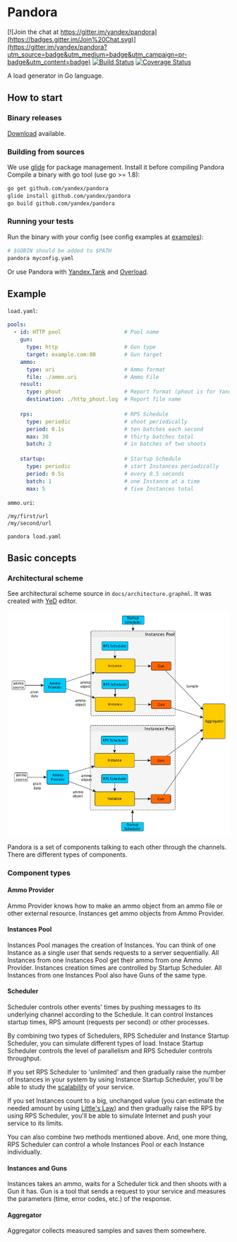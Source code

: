 # Pandora

[![Join the chat at https://gitter.im/yandex/pandora](https://badges.gitter.im/Join%20Chat.svg)](https://gitter.im/yandex/pandora?utm_source=badge&utm_medium=badge&utm_campaign=pr-badge&utm_content=badge)
[![Build Status](https://travis-ci.org/yandex/pandora.svg)](https://travis-ci.org/yandex/pandora)
[![Coverage Status](https://coveralls.io/repos/yandex/pandora/badge.svg?branch=master&service=github)](https://coveralls.io/github/yandex/pandora?branch=master)

A load generator in Go language.

## How to start

### Binary releases
[Download](https://github.com/yandex/pandora/releases) available.

### Building from sources
We use [glide](https://glide.sh) for package management. Install it before compiling Pandora
Compile a binary with go tool (use go >= 1.8):
```bash
go get github.com/yandex/pandora
glide install github.com/yandex/pandora
go build github.com/yandex/pandora
```

### Running your tests
Run the binary with your config (see config examples at [examples](https://github.com/yandex/pandora/tree/master/cli/config)):

```bash
# $GOBIN should be added to $PATH
pandora myconfig.yaml
```

Or use Pandora with [Yandex.Tank](http://yandextank.readthedocs.org/en/latest/configuration.html#pandora) and
[Overload](https://overload.yandex.net).


## Example

`load.yaml`:

```yaml
pools:
  - id: HTTP pool                    # Pool name
    gun:
      type: http                     # Gun type
      target: example.com:80         # Gun target
    ammo:
      type: uri                      # Ammo format                        
      file: ./ammo.uri               # Ammo File
    result:
      type: phout                    # Report format (phout is for Yandex.Tank)
      destination: ./http_phout.log  # Report file name

    rps:                             # RPS Schedule
      type: periodic                 # shoot periodically
      period: 0.1s                   # ten batches each second
      max: 30                        # thirty batches total
      batch: 2                       # in batches of two shoots

    startup:                         # Startup Schedule
      type: periodic                 # start Instances periodically
      period: 0.5s                   # every 0.5 seconds
      batch: 1                       # one Instance at a time
      max: 5                         # five Instances total
```

`ammo.uri`:

```
/my/first/url
/my/second/url
```

```
pandora load.yaml
```

## Basic concepts

### Architectural scheme

See architectural scheme source in ```docs/architecture.graphml```. It was created with
[YeD](https://www.yworks.com/en/products/yfiles/yed/) editor.

![Architectural scheme](/docs/architecture.png)

Pandora is a set of components talking to each other through the channels. There are different types of components.

### Component types

#### Ammo Provider

Ammo Provider knows how to make an ammo object from an ammo file or other external resource. Instances get ammo objects
from Ammo Provider.

#### Instances Pool

Instances Pool manages the creation of Instances. You can think of one Instance as a single user that sends requests to
a server sequentially. All Instances from one Instances Pool get their ammo from one Ammo Provider. Instances creation
times are controlled by Startup Scheduler. All Instances from one Instances Pool also have Guns of the same type.

#### Scheduler

Scheduler controls other events' times by pushing messages to its underlying channel according to the Schedule.
It can control Instances startup times, RPS amount (requests per second) or other processes.

By combining two types of Schedulers, RPS Scheduler and Instance Startup Scheduler, you can simulate different types of load.
Instace Startup Scheduler controls the level of parallelism and RPS Scheduler controls throughput.

If you set RPS Scheduler to 'unlimited' and then gradually raise the number of Instances in your system by using Instance
Startup Scheduler, you'll be able to study the [scalability](http://www.perfdynamics.com/Manifesto/USLscalability.html)
of your service. 

If you set Instances count to a big, unchanged value (you can estimate the needed amount by using
[Little's Law](https://en.wikipedia.org/wiki/Little%27s_law)) and then gradually raise the RPS by using RPS Scheduler,
you'll be able to simulate Internet and push your service to its limits.

You can also combine two methods mentioned above. And, one more thing, RPS Scheduler can control a whole Instances Pool or
each Instance individually.

#### Instances and Guns
Instances takes an ammo, waits for a Scheduler tick and then shoots with a Gun it has. Gun is a tool that sends
a request to your service and measures the parameters (time, error codes, etc.) of the response.

#### Aggregator
Aggregator collects measured samples and saves them somewhere.

